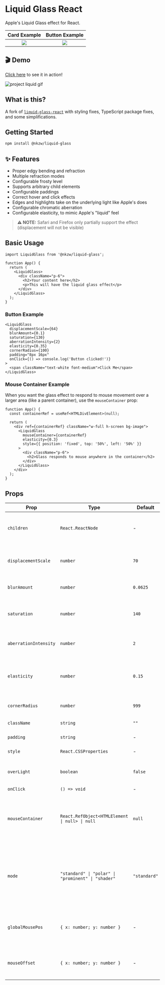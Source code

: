# Liquid Glass React

Apple's Liquid Glass effect for React.

|                                Card Example                                |                                Button Example                                |
| :------------------------------------------------------------------------: | :--------------------------------------------------------------------------: |
| ![](https://github.com/rdev/liquid-glass-react/raw/master/assets/card.png) | ![](https://github.com/rdev/liquid-glass-react/raw/master/assets/button.png) |

## 🎬 Demo

[Click here](https://liquid-glass.maxrovensky.com) to see it in action!

![project liquid gif](./assets/project-liquid.gif)

## What is this?

A fork of [`liquid-glass-react`](https://github.com/rdev/liquid-glass-react) with styling fixes, TypeScript package fixes, and some simplifications.

## Getting Started

```bash
npm install @nkzw/liquid-glass
```

## ✨ Features

- Proper edgy bending and refraction
- Multiple refraction modes
- Configurable frosty level
- Supports arbitrary child elements
- Configurable paddings
- Correct hover and click effects
- Edges and highlights take on the underlying light like Apple's does
- Configurable chromatic aberration
- Configurable elasticity, to mimic Apple's "liquid" feel

> **⚠️ NOTE:** Safari and Firefox only partially support the effect (displacement will not be visible)

## Basic Usage

```tsx
import LiquidGlass from '@nkzw/liquid-glass';

function App() {
  return (
    <LiquidGlass>
      <div className="p-6">
        <h2>Your content here</h2>
        <p>This will have the liquid glass effect</p>
      </div>
    </LiquidGlass>
  );
}
```

### Button Example

```tsx
<LiquidGlass
  displacementScale={64}
  blurAmount={0.1}
  saturation={130}
  aberrationIntensity={2}
  elasticity={0.35}
  cornerRadius={100}
  padding="8px 16px"
  onClick={() => console.log('Button clicked!')}
>
  <span className="text-white font-medium">Click Me</span>
</LiquidGlass>
```

### Mouse Container Example

When you want the glass effect to respond to mouse movement over a larger area (like a parent container), use the `mouseContainer` prop:

```tsx
function App() {
  const containerRef = useRef<HTMLDivElement>(null);

  return (
    <div ref={containerRef} className="w-full h-screen bg-image">
      <LiquidGlass
        mouseContainer={containerRef}
        elasticity={0.3}
        style={{ position: 'fixed', top: '50%', left: '50%' }}
      >
        <div className="p-6">
          <h2>Glass responds to mouse anywhere in the container</h2>
        </div>
      </LiquidGlass>
    </div>
  );
}
```

## Props

| Prop                  | Type                                               | Default      | Description                                                                                          |
| --------------------- | -------------------------------------------------- | ------------ | ---------------------------------------------------------------------------------------------------- |
| `children`            | `React.ReactNode`                                  | -            | The content to render inside the glass container                                                     |
| `displacementScale`   | `number`                                           | `70`         | Controls the intensity of the displacement effect                                                    |
| `blurAmount`          | `number`                                           | `0.0625`     | Controls the blur/frosting level                                                                     |
| `saturation`          | `number`                                           | `140`        | Controls color saturation of the glass effect                                                        |
| `aberrationIntensity` | `number`                                           | `2`          | Controls chromatic aberration intensity                                                              |
| `elasticity`          | `number`                                           | `0.15`       | Controls the "liquid" elastic feel (0 = rigid, higher = more elastic)                                |
| `cornerRadius`        | `number`                                           | `999`        | Border radius in pixels                                                                              |
| `className`           | `string`                                           | `""`         | Additional CSS classes                                                                               |
| `padding`             | `string`                                           | -            | CSS padding value                                                                                    |
| `style`               | `React.CSSProperties`                              | -            | Additional inline styles                                                                             |
| `overLight`           | `boolean`                                          | `false`      | Whether the glass is over a light background                                                         |
| `onClick`             | `() => void`                                       | -            | Click handler                                                                                        |
| `mouseContainer`      | `React.RefObject<HTMLElement \| null> \| null`     | `null`       | Container element to track mouse movement on (defaults to the glass component itself)                |
| `mode`                | `"standard" \| "polar" \| "prominent" \| "shader"` | `"standard"` | Refraction mode for different visual effects. `shader` is the most accurate but not the most stable. |
| `globalMousePos`      | `{ x: number; y: number }`                         | -            | Global mouse position coordinates for manual control                                                 |
| `mouseOffset`         | `{ x: number; y: number }`                         | -            | Mouse position offset for fine-tuning positioning                                                    |

